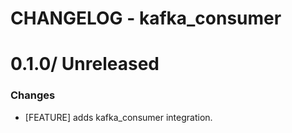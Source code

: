 # CHANGELOG - kafka_consumer

0.1.0/ Unreleased
==================

### Changes

* [FEATURE] adds kafka_consumer integration.
